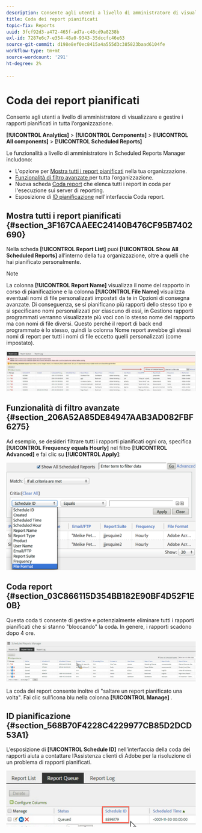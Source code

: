 ```yaml
---
description: Consente agli utenti a livello di amministratore di visualizzare e gestire i rapporti pianificati in tutta l’organizzazione.
title: Coda dei report pianificati
topic-fix: Reports
uuid: 3fcf92d3-a472-465f-ad7a-c48cd9a8238b
exl-id: 7287e6c7-e354-48a0-9343-35dccfc46e63
source-git-commit: d198e8ef0ec8415a4a555d3c385823baad6104fe
workflow-type: tm+mt
source-wordcount: '291'
ht-degree: 2%

---
```


# Coda dei report pianificati

Consente agli utenti a livello di amministratore di visualizzare e gestire i rapporti pianificati in tutta l’organizzazione.

**[!UICONTROL Analytics]** > **[!UICONTROL Components]** > **[!UICONTROL All components]** > **[!UICONTROL Scheduled Reports]**

Le funzionalità a livello di amministratore in Scheduled Reports Manager includono:

* L&#39;opzione per [Mostra tutti i report pianificati](/help/admin/admin/scheduled-reports-admin.md#section_3F167CAAEEC24140B476CF95B7402690) nella tua organizzazione.
* [Funzionalità di filtro avanzate ](/help/admin/admin/scheduled-reports-admin.md#section_206A52A85DE84947AAB3AD082FBF6275) per tutta l’organizzazione.
* Nuova scheda [Coda report](/help/admin/admin/scheduled-reports-admin.md#section_03C866115D354BB182E90BF4D52F1E0B) che elenca tutti i report in coda per l&#39;esecuzione sui server di reporting.
* Esposizione di [ID pianificazione](/help/admin/admin/scheduled-reports-admin.md#section_568B70F4228C4229977CB85D2DCD53A1) nell&#39;interfaccia Coda report.

## Mostra tutti i report pianificati {#section_3F167CAAEEC24140B476CF95B7402690}

Nella scheda **[!UICONTROL Report List]** puoi **[!UICONTROL Show All Scheduled Reports]** all’interno della tua organizzazione, oltre a quelli che hai pianificato personalmente.

>[!NOTE]
>
>La colonna **[!UICONTROL Report Name]** visualizza il nome del rapporto in corso di pianificazione e la colonna **[!UICONTROL File Name]** visualizza eventuali nomi di file personalizzati impostati da te in Opzioni di consegna avanzate. Di conseguenza, se si pianificano più rapporti dello stesso tipo e si specificano nomi personalizzati per ciascuno di essi, in Gestione rapporti programmati verranno visualizzate più voci con lo stesso nome del rapporto ma con nomi di file diversi. Questo perché il report di back end programmato è lo stesso, quindi la colonna Nome report avrebbe gli stessi nomi di report per tutti i nomi di file eccetto quelli personalizzati (come impostato).

![](assets/show_all_scheduled_reports.png)

## Funzionalità di filtro avanzate {#section_206A52A85DE84947AAB3AD082FBF6275}

Ad esempio, se desideri filtrare tutti i rapporti pianificati ogni ora, specifica **[!UICONTROL Frequency equals Hourly]** nel filtro **[!UICONTROL Advanced]** e fai clic su **[!UICONTROL Apply]**:

![](assets/advanced_filtering_schedl_reports.png)

## Coda report {#section_03C866115D354BB182E90BF4D52F1E0B}

Questa coda ti consente di gestire e potenzialmente eliminare tutti i rapporti pianificati che si stanno &quot;bloccando&quot; la coda. In genere, i rapporti scadono dopo 4 ore.

![](assets/scheduled_reports_2.png)

La coda dei report consente inoltre di &quot;saltare un report pianificato una volta&quot;. Fai clic sull’icona blu nella colonna **[!UICONTROL Manage]** .

## ID pianificazione {#section_568B70F4228C4229977CB85D2DCD53A1}

L’esposizione di **[!UICONTROL Schedule ID]** nell’interfaccia della coda dei rapporti aiuta a contattare l’Assistenza clienti di Adobe per la risoluzione di un problema di rapporti pianificati.

![](assets/schedule_id.png)
